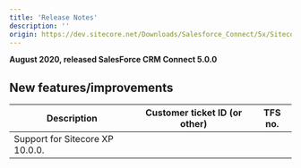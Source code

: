 ```yaml
---
title: 'Release Notes'
description: ''
origin: https://dev.sitecore.net/Downloads/Salesforce_Connect/5x/Sitecore_Connect_for_Salesforce_CRM_500/Release_Notes
---
```


**August 2020, released SalesForce CRM Connect 5.0.0**

## New features/improvements

| Description                     | Customer ticket ID (or other) | TFS no. |
| ------------------------------- | ----------------------------- | ------- |
| Support for Sitecore XP 10.0.0. |                               |         |
